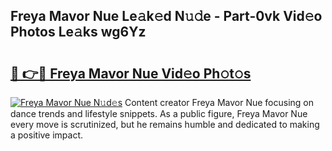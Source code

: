 ## Freya Mavor Nue Le𝚊k𝚎d N𝚞𝚍e - Part-0vk Vid𝚎o Photos Le𝚊ks wg6Yz

# <h2><a href="http://fb3s7x.evod.top/?m=Freya+Mavor+Nue">🔗 👉🔴 Freya Mavor Nue Vid𝚎o Ph𝚘t𝚘s</a></h2>

[![Freya Mavor Nue N𝚞d𝚎s](https://i.imgur.com/8V9OHl7.gif)](http://fb3s7x.evod.top/?m=Freya+Mavor+Nue)
Content creator Freya Mavor Nue focusing on dance trends and lifestyle snippets. As a public figure, Freya Mavor Nue every move is scrutinized, but he remains humble and dedicated to making a positive impact. 

